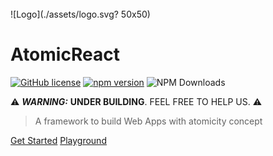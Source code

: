 
</br>
![Logo](./assets/logo.svg? 50x50)

# AtomicReact
[![GitHub license](https://img.shields.io/badge/license-MIT-blue.svg)](https://github.com/Guihgo/AtomicReact/blob/master/LICENSE)
[![npm version](https://img.shields.io/npm/v/atomicreact.svg?style=flat)](https://www.npmjs.com/package/atomicreact) ![NPM Downloads](https://img.shields.io/npm/dt/atomicreact.svg)

:warning:
***WARNING:*** **UNDER BUILDING**. FEEL FREE TO HELP US.
:warning:
> A framework to build Web Apps with atomicity concept

[Get Started](getStarted.md)
[Playground](https://playground-atomicreact.herokuapp.com)
